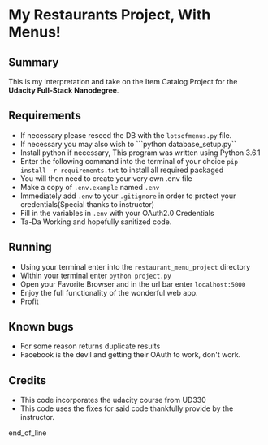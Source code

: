 # My Restaurants Project, With Menus!

## Summary
This is my interpretation and take on the Item Catalog Project for the **Udacity Full-Stack Nanodegree**.

## Requirements
- If necessary please reseed the DB with the ```lotsofmenus.py``` file.
- If necessary you may also wish to ```python database_setup.py``
- Install python if necessary, This program was written using Python 3.6.1
- Enter the following command into the terminal of your choice ```pip install -r requirements.txt``` to install all required packaged
- You will then need to create your very own .env file
- Make a copy of ```.env.example``` named ```.env```
- Immediately add ```.env``` to your ```.gitignore``` in order to protect your credentials(Special thanks to instructor)
- Fill in the variables in ```.env``` with your OAuth2.0 Credentials
- Ta-Da Working and hopefully sanitized code.

## Running
- Using your terminal enter into the ```restaurant_menu_project``` directory
- Within your terminal enter ```python project.py```
- Open your Favorite Browser and in the url bar enter ```localhost:5000```
- Enjoy the full functionality of the wonderful web app.
- Profit

## Known bugs
- For some reason returns duplicate results
- Facebook is the devil and getting their OAuth to work, don't work.

## Credits
- This code incorporates the udacity course from UD330
- This code uses the fixes for said code thankfully provide by the instructor.

end_of_line
